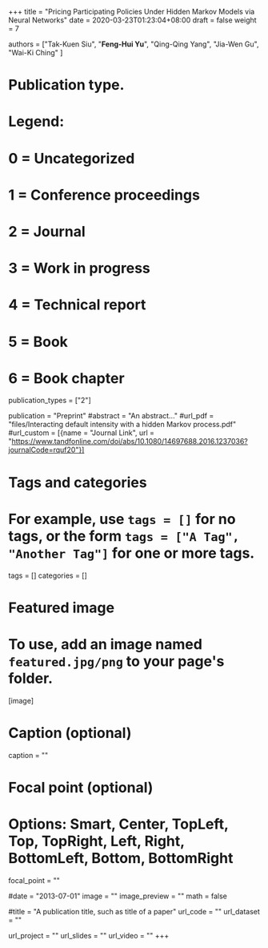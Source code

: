 +++
title = "Pricing Participating Policies Under Hidden Markov Models via Neural Networks"
date = 2020-03-23T01:23:04+08:00
draft = false
weight = 7

authors = ["Tak-Kuen Siu", "**Feng-Hui Yu**", "Qing-Qing Yang", "Jia-Wen Gu", "Wai-Ki Ching" ]

# Publication type.
# Legend:
# 0 = Uncategorized
# 1 = Conference proceedings
# 2 = Journal
# 3 = Work in progress
# 4 = Technical report
# 5 = Book
# 6 = Book chapter
publication_types = ["2"]

publication = "Preprint"
#abstract = "An abstract..."
#url_pdf = "files/Interacting default intensity with a hidden Markov process.pdf"
#url_custom = [{name = "Journal Link", url = "https://www.tandfonline.com/doi/abs/10.1080/14697688.2016.1237036?journalCode=rquf20"}]

# Tags and categories
# For example, use `tags = []` for no tags, or the form `tags = ["A Tag", "Another Tag"]` for one or more tags.
tags = []
categories = []

# Featured image
# To use, add an image named `featured.jpg/png` to your page's folder. 
[image]
  # Caption (optional)
  caption = ""

  # Focal point (optional)
  # Options: Smart, Center, TopLeft, Top, TopRight, Left, Right, BottomLeft, Bottom, BottomRight
  focal_point = ""
 

#date = "2013-07-01"
image = ""
image_preview = ""
math = false

#title = "A publication title, such as title of a paper"
url_code = ""
url_dataset = ""

url_project = ""
url_slides = ""
url_video = ""
+++